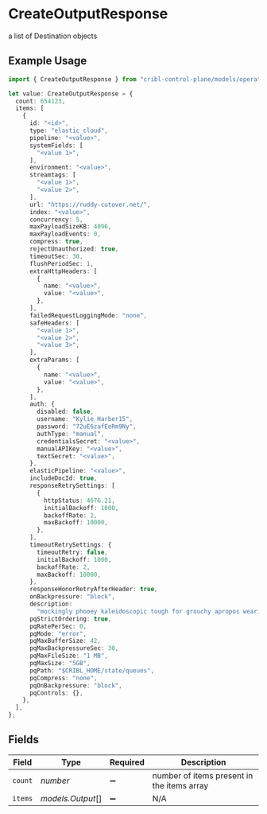 # CreateOutputResponse

a list of Destination objects

## Example Usage

```typescript
import { CreateOutputResponse } from "cribl-control-plane/models/operations";

let value: CreateOutputResponse = {
  count: 654123,
  items: [
    {
      id: "<id>",
      type: "elastic_cloud",
      pipeline: "<value>",
      systemFields: [
        "<value 1>",
      ],
      environment: "<value>",
      streamtags: [
        "<value 1>",
        "<value 2>",
      ],
      url: "https://ruddy-cutover.net/",
      index: "<value>",
      concurrency: 5,
      maxPayloadSizeKB: 4096,
      maxPayloadEvents: 0,
      compress: true,
      rejectUnauthorized: true,
      timeoutSec: 30,
      flushPeriodSec: 1,
      extraHttpHeaders: [
        {
          name: "<value>",
          value: "<value>",
        },
      ],
      failedRequestLoggingMode: "none",
      safeHeaders: [
        "<value 1>",
        "<value 2>",
        "<value 3>",
      ],
      extraParams: [
        {
          name: "<value>",
          value: "<value>",
        },
      ],
      auth: {
        disabled: false,
        username: "Kylie_Harber15",
        password: "72uE6zafEeRm9Ny",
        authType: "manual",
        credentialsSecret: "<value>",
        manualAPIKey: "<value>",
        textSecret: "<value>",
      },
      elasticPipeline: "<value>",
      includeDocId: true,
      responseRetrySettings: [
        {
          httpStatus: 4676.21,
          initialBackoff: 1000,
          backoffRate: 2,
          maxBackoff: 10000,
        },
      ],
      timeoutRetrySettings: {
        timeoutRetry: false,
        initialBackoff: 1000,
        backoffRate: 2,
        maxBackoff: 10000,
      },
      responseHonorRetryAfterHeader: true,
      onBackpressure: "block",
      description:
        "mockingly phooey kaleidoscopic tough for grouchy apropos wearily er but",
      pqStrictOrdering: true,
      pqRatePerSec: 0,
      pqMode: "error",
      pqMaxBufferSize: 42,
      pqMaxBackpressureSec: 30,
      pqMaxFileSize: "1 MB",
      pqMaxSize: "5GB",
      pqPath: "$CRIBL_HOME/state/queues",
      pqCompress: "none",
      pqOnBackpressure: "block",
      pqControls: {},
    },
  ],
};
```

## Fields

| Field                                      | Type                                       | Required                                   | Description                                |
| ------------------------------------------ | ------------------------------------------ | ------------------------------------------ | ------------------------------------------ |
| `count`                                    | *number*                                   | :heavy_minus_sign:                         | number of items present in the items array |
| `items`                                    | *models.Output*[]                          | :heavy_minus_sign:                         | N/A                                        |